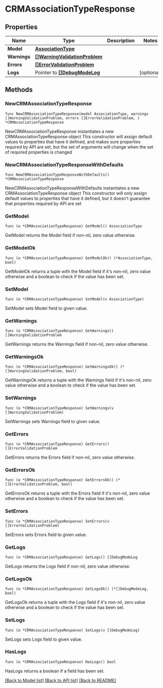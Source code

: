 # CRMAssociationTypeResponse

## Properties

Name | Type | Description | Notes
------------ | ------------- | ------------- | -------------
**Model** | [**AssociationType**](AssociationType.md) |  | 
**Warnings** | [**[]WarningValidationProblem**](WarningValidationProblem.md) |  | 
**Errors** | [**[]ErrorValidationProblem**](ErrorValidationProblem.md) |  | 
**Logs** | Pointer to [**[]DebugModeLog**](DebugModeLog.md) |  | [optional] 

## Methods

### NewCRMAssociationTypeResponse

`func NewCRMAssociationTypeResponse(model AssociationType, warnings []WarningValidationProblem, errors []ErrorValidationProblem, ) *CRMAssociationTypeResponse`

NewCRMAssociationTypeResponse instantiates a new CRMAssociationTypeResponse object
This constructor will assign default values to properties that have it defined,
and makes sure properties required by API are set, but the set of arguments
will change when the set of required properties is changed

### NewCRMAssociationTypeResponseWithDefaults

`func NewCRMAssociationTypeResponseWithDefaults() *CRMAssociationTypeResponse`

NewCRMAssociationTypeResponseWithDefaults instantiates a new CRMAssociationTypeResponse object
This constructor will only assign default values to properties that have it defined,
but it doesn't guarantee that properties required by API are set

### GetModel

`func (o *CRMAssociationTypeResponse) GetModel() AssociationType`

GetModel returns the Model field if non-nil, zero value otherwise.

### GetModelOk

`func (o *CRMAssociationTypeResponse) GetModelOk() (*AssociationType, bool)`

GetModelOk returns a tuple with the Model field if it's non-nil, zero value otherwise
and a boolean to check if the value has been set.

### SetModel

`func (o *CRMAssociationTypeResponse) SetModel(v AssociationType)`

SetModel sets Model field to given value.


### GetWarnings

`func (o *CRMAssociationTypeResponse) GetWarnings() []WarningValidationProblem`

GetWarnings returns the Warnings field if non-nil, zero value otherwise.

### GetWarningsOk

`func (o *CRMAssociationTypeResponse) GetWarningsOk() (*[]WarningValidationProblem, bool)`

GetWarningsOk returns a tuple with the Warnings field if it's non-nil, zero value otherwise
and a boolean to check if the value has been set.

### SetWarnings

`func (o *CRMAssociationTypeResponse) SetWarnings(v []WarningValidationProblem)`

SetWarnings sets Warnings field to given value.


### GetErrors

`func (o *CRMAssociationTypeResponse) GetErrors() []ErrorValidationProblem`

GetErrors returns the Errors field if non-nil, zero value otherwise.

### GetErrorsOk

`func (o *CRMAssociationTypeResponse) GetErrorsOk() (*[]ErrorValidationProblem, bool)`

GetErrorsOk returns a tuple with the Errors field if it's non-nil, zero value otherwise
and a boolean to check if the value has been set.

### SetErrors

`func (o *CRMAssociationTypeResponse) SetErrors(v []ErrorValidationProblem)`

SetErrors sets Errors field to given value.


### GetLogs

`func (o *CRMAssociationTypeResponse) GetLogs() []DebugModeLog`

GetLogs returns the Logs field if non-nil, zero value otherwise.

### GetLogsOk

`func (o *CRMAssociationTypeResponse) GetLogsOk() (*[]DebugModeLog, bool)`

GetLogsOk returns a tuple with the Logs field if it's non-nil, zero value otherwise
and a boolean to check if the value has been set.

### SetLogs

`func (o *CRMAssociationTypeResponse) SetLogs(v []DebugModeLog)`

SetLogs sets Logs field to given value.

### HasLogs

`func (o *CRMAssociationTypeResponse) HasLogs() bool`

HasLogs returns a boolean if a field has been set.


[[Back to Model list]](../README.md#documentation-for-models) [[Back to API list]](../README.md#documentation-for-api-endpoints) [[Back to README]](../README.md)


